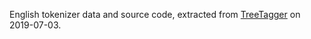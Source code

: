 English tokenizer data and source code, extracted from [TreeTagger][1] on 2019-07-03.

[1]: https://www.cis.uni-muenchen.de/~schmid/tools/TreeTagger/
